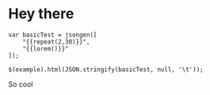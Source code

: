 # Hey there

	var basicTest = jsongen([
		"{{repeat(2,30)}}",
		"{{lorem()}}"
	]);

	$(example).html(JSON.stringify(basicTest, null, '\t'));

So cool